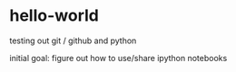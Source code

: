 # hello-world

testing out git / github and python

initial goal: figure out how to use/share ipython notebooks

